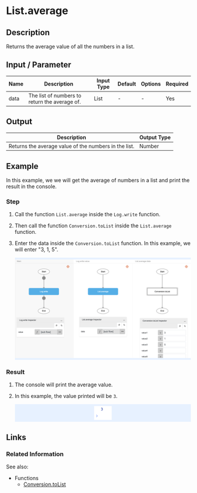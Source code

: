 # List.average

## Description

Returns the average value of all the numbers in a list.

## Input / Parameter

| Name | Description | Input Type | Default | Options | Required |
| ------ | ------ | ------ | ------ | ------ | ------ |
| data | The list of numbers to return the average of. | List | - | - | Yes |

## Output

| Description | Output Type |
| ------ | ------ |
| Returns the average value of the numbers in the list. | Number |

## Example

In this example, we we will get the average of numbers in a list and print the result in the console.

### Step

1. Call the function `List.average` inside the `Log.write` function.
2. Then call the function `Conversion.toList` inside the `List.average` function.
3. Enter the data inside the `Conversion.toList` function. In this example, we will enter "3, 1, 5".

    <div style="display:flex; align-items:center; justify-content:center; background-color: #E7F1FF;">
        <img src="./average-step-1.png"
        style="width: 100%; padding: 5px;"/>
    </div>

### Result

1. The console will print the average value. 
2. In this example, the value printed will be `3`.

    <div style="display:flex; align-items:center; justify-content:center; background-color: #E7F1FF;">
        <img src="./average-result-1.png"
        style="width: 10%; padding: 5px;"/>
    </div>

## Links

### Related Information

See also:

- Functions
    - [Conversion.toList](/document/client/2-5-actions-and-visual-logic/action-reference/react-native/Conversion/toList/toList.md)